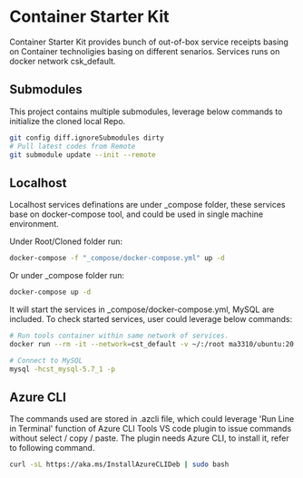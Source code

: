 # Container Starter Kit

Container Starter Kit provides bunch of out-of-box service receipts basing on Container technoligies basing on different senarios. Services runs on docker network csk_default.

## Submodules
This project contains multiple submodules, leverage below commands to initialize the cloned local Repo. 

``` bash
git config diff.ignoreSubmodules dirty
# Pull latest codes from Remote
git submodule update --init --remote
```

## Localhost

Localhost services definations are under _compose folder, these services base on docker-compose tool, and could be used in single machine environment.

Under Root/Cloned folder run:

``` bash
docker-compose -f "_compose/docker-compose.yml" up -d 
```

Or under _compose folder run:

``` bash
docker-compose up -d 
```

It will start the services in _compose/docker-compose.yml, MySQL are included. To check started services, user could leverage below commands:

``` bash
# Run tools container within same network of services.
docker run --rm -it --network=cst_default -v ~/:/root ma3310/ubuntu:20.04-tools

# Connect to MySQL
mysql -hcst_mysql-5.7_1 -p
```

## Azure CLI
The commands used are stored in .azcli file, which could leverage 'Run Line in Terminal' function of Azure CLI Tools VS code plugin to issue commands without select / copy / paste. The plugin needs Azure CLI, to install it, refer to following command.

``` bash
curl -sL https://aka.ms/InstallAzureCLIDeb | sudo bash
```
